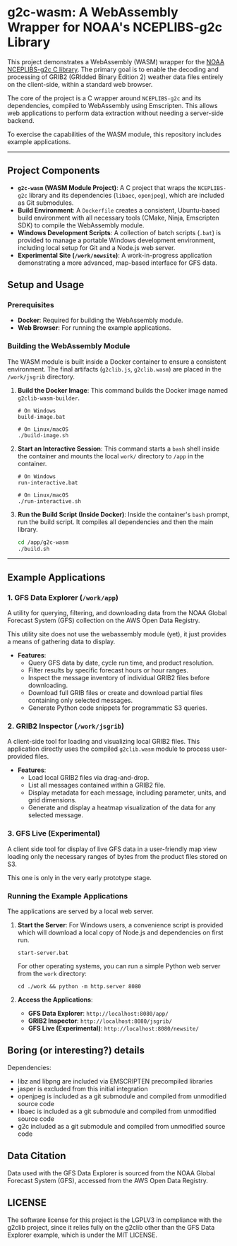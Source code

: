 # g2c-wasm: A WebAssembly Wrapper for NOAA's NCEPLIBS-g2c Library

This project demonstrates a WebAssembly (WASM) wrapper for the [NOAA NCEPLIBS-g2c C library](https://github.com/NOAA-EMC/NCEPLIBS-g2c/tree/develop). The primary goal is to enable the decoding and processing of GRIB2 (GRIdded Binary Edition 2) weather data files entirely on the client-side, within a standard web browser.

The core of the project is a C wrapper around `NCEPLIBS-g2c` and its dependencies, compiled to WebAssembly using Emscripten. This allows web applications to perform data extraction without needing a server-side backend.

To exercise the capabilities of the WASM module, this repository includes example applications.

---

## Project Components

* **`g2c-wasm` (WASM Module Project)**: A C project that wraps the `NCEPLIBS-g2c` library and its dependencies (`libaec`, `openjpeg`), which are included as Git submodules.
* **Build Environment**: A `Dockerfile` creates a consistent, Ubuntu-based build environment with all necessary tools (CMake, Ninja, Emscripten SDK) to compile the WebAssembly module.
* **Windows Development Scripts**: A collection of batch scripts (`.bat`) is provided to manage a portable Windows development environment, including local setup for Git and a Node.js web server.
* **Experimental Site (`/work/newsite`)**: A work-in-progress application demonstrating a more advanced, map-based interface for GFS data.

## Setup and Usage

### Prerequisites
* **Docker**: Required for building the WebAssembly module.
* **Web Browser**: For running the example applications.

### Building the WebAssembly Module

The WASM module is built inside a Docker container to ensure a consistent environment. The final artifacts (`g2clib.js`, `g2clib.wasm`) are placed in the `/work/jsgrib` directory.

1.  **Build the Docker Image**:
    This command builds the Docker image named `g2clib-wasm-builder`.
    ```shell
    # On Windows
    build-image.bat

    # On Linux/macOS
    ./build-image.sh
    ```

2.  **Start an Interactive Session**:
    This command starts a `bash` shell inside the container and mounts the local `work/` directory to `/app` in the container.
    ```shell
    # On Windows
    run-interactive.bat

    # On Linux/macOS
    ./run-interactive.sh
    ```

3.  **Run the Build Script (Inside Docker)**:
    Inside the container's `bash` prompt, run the build script. It compiles all dependencies and then the main library.
    ```bash
    cd /app/g2c-wasm
    ./build.sh
    ```

---

## Example Applications

### 1. GFS Data Explorer (`/work/app`)

A utility for querying, filtering, and downloading data from the NOAA Global Forecast System (GFS) collection on the AWS Open Data Registry.

This utility site does not use the webassembly module (yet), it just provides a means of gathering data to display.

* **Features**:
    * Query GFS data by date, cycle run time, and product resolution.
    * Filter results by specific forecast hours or hour ranges.
    * Inspect the message inventory of individual GRIB2 files before downloading.
    * Download full GRIB files or create and download partial files containing only selected messages.
    * Generate Python code snippets for programmatic S3 queries.

### 2. GRIB2 Inspector (`/work/jsgrib`)

A client-side tool for loading and visualizing local GRIB2 files. This application directly uses the compiled `g2clib.wasm` module to process user-provided files.

* **Features**:
    * Load local GRIB2 files via drag-and-drop.
    * List all messages contained within a GRIB2 file.
    * Display metadata for each message, including parameter, units, and grid dimensions.
    * Generate and display a heatmap visualization of the data for any selected message.

### 3. GFS Live (Experimental)

A client side tool for display of live GFS data in a user-friendly map view loading only the necessary ranges of bytes from the product files stored on S3.

This one is only in the very early prototype stage.


### Running the Example Applications

The applications are served by a local web server.

1.  **Start the Server**:
    For Windows users, a convenience script is provided which will download a local copy of Node.js and dependencies on first run.
    ```shell
    start-server.bat
    ```
    For other operating systems, you can run a simple Python web server from the `work` directory:
    ```shell
    cd ./work && python -m http.server 8080
    ```

2.  **Access the Applications**:
    * **GFS Data Explorer**: `http://localhost:8080/app/`
    * **GRIB2 Inspector**: `http://localhost:8080/jsgrib/`
    * **GFS Live (Experimental)**: `http://localhost:8080/newsite/`

## Boring (or interesting?) details

Dependencies:

- libz and libpng are included via EMSCRIPTEN precompiled libraries
- jasper is excluded from this initial integration
- openjpeg is included as a git submodule and compiled from unmodified source code
- libaec is included as a git submodule and compiled from unmodified source code
- g2c included as a git submodule and compiled from unmodified source code


## Data Citation
Data used with the GFS Data Explorer is sourced from the NOAA Global Forecast System (GFS), accessed from the AWS Open Data Registry.

## LICENSE
The software license for this project is the LGPLV3 in compliance with the g2clib project, since it relies fully on the g2clib other than the GFS Data Explorer example, which is under the MIT LICENSE.
